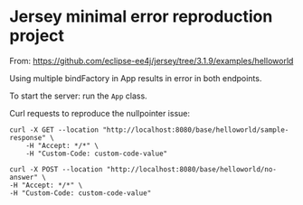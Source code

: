 Jersey minimal error reproduction project
=========================================

From: https://github.com/eclipse-ee4j/jersey/tree/3.1.9/examples/helloworld

Using multiple bindFactory in App results in error in both endpoints.

To start the server: run the `App` class.

Curl requests to reproduce the nullpointer issue:
```
curl -X GET --location "http://localhost:8080/base/helloworld/sample-response" \
    -H "Accept: */*" \
    -H "Custom-Code: custom-code-value"
```

```
curl -X POST --location "http://localhost:8080/base/helloworld/no-answer" \
-H "Accept: */*" \
-H "Custom-Code: custom-code-value"
```

